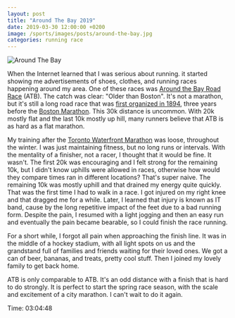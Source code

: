 ```yaml
---
layout: post
title: "Around The Bay 2019"
date: 2019-03-30 12:00:00 +0200
image: /sports/images/posts/around-the-bay.jpg
categories: running race
---
```


![Around The Bay](/sports/images/posts/around-the-bay.jpg)

When the Internet learned that I was serious about running. it started showing me advertisements of shoes, clothes, and running races happening around my area. One of these races was [Around the Bay Road Race](https://bayrace.com) (ATB). The catch was clear: "Older than Boston". It's not a marathon, but it's still a long road race that was [first organized in 1894](https://bayrace.com/history/), three years before the [Boston Marathon](https://www.baa.org/races/boston-marathon). This 30k distance is uncommon. With 20k mostly flat and the last 10k mostly up hill, many runners believe that ATB is as hard as a flat marathon. 

<!-- more -->

My training after the [Toronto Waterfront Marathon](https://www.hildeberto.com/sports/2018/10/first-marathon.html) was loose, throughout the winter. I was just maintaining fitness, but no long runs or intervals. With the mentality of a finisher, not a racer, I thought that it would be fine. It wasn't. The first 20k was encouraging and I felt strong for the remaining 10k, but I didn't know uphills were allowed in races, otherwise how would they compare times ran in different locations? That's super naive. The remaining 10k was mostly uphill and that drained my energy quite quickly. That was the first time I had to walk in a race. I got injured on my right knee and that dragged me for a while. Later, I learned that injury is known as IT band, cause by the long repetitive impact of the feet due to a bad running form. Despite the pain, I resumed with a light jogging and then an easy run and eventually the pain became bearable, so I could finish the race running.

For a short while, I forgot  all pain when approaching the finish line. It was in the middle of a hockey stadium, with all light spots on us and the grandstand full of families and friends waiting for their loved ones. We got a can of beer, bananas, and treats, pretty cool stuff. Then I joined my lovely family to get back home.

ATB is only comparable to ATB. It's an odd distance with a finish that is hard to do strongly. It is perfect to start the spring race season, with the scale and excitement of a city marathon. I can't wait to do it again.

Time: 03:04:48